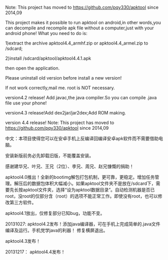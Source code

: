 Note: This project has moved to https://github.com/pqy330/apktool since 2014,09


This project makes it  possible to run apktool on android,in other words,you can decompile and recompile apk file without a computer,just with your android phone!
What you need to do is:

1)extract the archive apktool4.4\_armhf.zip or apktool4.4\_armel.zip to /sdcard;

2)install /sdcard/apktool/apktool4.4.1.apk

then open the application.

Please uninstall old version before install a new version!

If not work correctly,mail me.
root is NOT necessary.

version4.2 release! Add javac,the java compiler.So you can compile .java file use your phone!

version4.3 release!Add dex2jar/jar2dex;Add ROM making.

version 4.4 release!
Note: This project has moved to https://github.com/pqy330/apktool since 2014,09


中文：本项目使得您可以在安卓手机上反编译回编译安卓apk软件而不需要借助电脑。

安装新版前务必先卸载旧版，不能覆盖安装。


感谢建华兄、叶兄、王兄（2位）、李兄、周兄、赵兄慷慨的捐助！


apktool4.0推出！全新的bootimg解包打包机制，更可靠，更稳定。增加任务管理。解压后的数据包体积大幅减小。如果apktool文件夹不是放在/sdcard下，需要先长按apktool文件夹，选择“设为apktool数据目录”。自动检测机器是否已root，没root的仅部分含（root）的选项不能正常工作。即使没有root，也可以修改第三方软件。


apktool4.1放出，仅修复部分已知bug，功能不变。

20131027:
apktool4.2发布！添加java编译器，可在手机上完成简单的.java文件编译及运行。手机党学java的利器！
修复横屏退出。


apktool4.3发布！

20131217：
apktool4.4发布！
